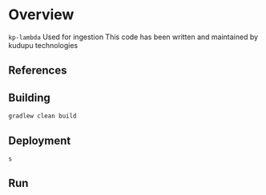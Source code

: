 Overview
========

`kp-lambda` Used for ingestion
This code has been written and maintained by kudupu technologies


References
----------



Building
--------
```
gradlew clean build
```

Deployment
----------
```
s
```

Run
---

